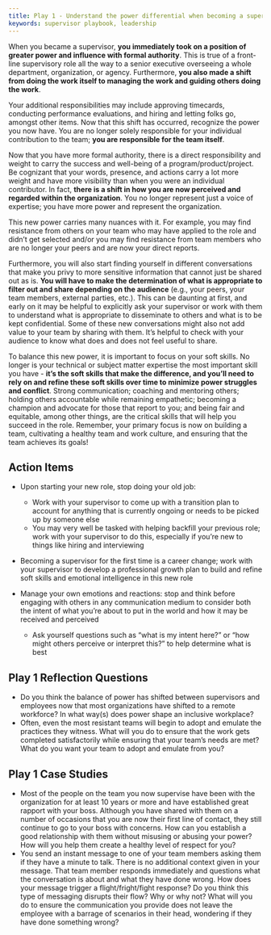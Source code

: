 ```yaml
---
title: Play 1 - Understand the power differential when becoming a supervisor
keywords: supervisor playbook, leadership
---
```


When you became a supervisor, **you immediately took on a position of greater
power and influence with formal authority**. This is true of a front-line
supervisory role all the way to a senior executive overseeing a whole
department, organization, or agency. Furthermore, **you also made a shift from
doing the work itself to managing the work and guiding others doing the work**.

Your additional responsibilities may include approving timecards, conducting
performance evaluations, and hiring and letting folks go, amongst other items.
Now that this shift has occurred, recognize the power you now have. You are no
longer solely responsible for your individual contribution to the team; **you
are responsible for the team itself**.

Now that you have more formal authority, there is a direct responsibility and
weight to carry the success and well-being of a program/product/project. Be
cognizant that your words, presence, and actions carry a lot more weight and
have more visibility than when you were an individual contributor. In fact,
**there is a shift in how you are now perceived and regarded within the
organization**. You no longer represent just a voice of expertise; you have more
power and represent the organization.

This new power carries many nuances with it. For example, you may find
resistance from others on your team who may have applied to the role and didn’t
get selected and/or you may find resistance from team members who are no longer
your peers and are now your direct reports.

Furthermore, you will also start finding yourself in different conversations
that make you privy to more sensitive information that cannot just be shared out
as is. **You will have to make the determination of what is appropriate to
filter out and share depending on the audience** (e.g., your peers, your team
members, external parties, etc.). This can be daunting at first, and early on it
may be helpful to explicitly ask your supervisor or work with them to understand
what is appropriate to disseminate to others and what is to be kept
confidential. Some of these new conversations might also not add value to your
team by sharing with them. It’s helpful to check with your audience to know what
does and does not feel useful to share.

To balance this new power, it is important to focus on your soft skills. No
longer is your technical or subject matter expertise the most important skill
you have - **it’s the soft skills that make the difference, and you’ll need to
rely on and refine these soft skills over time to minimize power struggles and
conflict**. Strong communication; coaching and mentoring others; holding others
accountable while remaining empathetic; becoming a champion and advocate for
those that report to you; and being fair and equitable, among other things, are
the critical skills that will help you succeed in the role. Remember, your
primary focus is now on building a team, cultivating a healthy team and work
culture, and ensuring that the team achieves its goals!

## Action Items

- Upon starting your new role, stop doing your old job:

  - Work with your supervisor to come up with a transition plan to account for
    anything that is currently ongoing or needs to be picked up by someone else
  - You may very well be tasked with helping backfill your previous role; work
    with your supervisor to do this, especially if you’re new to things like
    hiring and interviewing

- Becoming a supervisor for the first time is a career change; work with your
  supervisor to develop a professional growth plan to build and refine soft
  skills and emotional intelligence in this new role
- Manage your own emotions and reactions: stop and think before engaging with
  others in any communication medium to consider both the intent of what you’re
  about to put in the world and how it may be received and perceived
  - Ask yourself questions such as “what is my intent here?” or “how might
    others perceive or interpret this?” to help determine what is best

## Play 1 Reflection Questions

- Do you think the balance of power has shifted between supervisors and
  employees now that most organizations have shifted to a remote workforce? In
  what way(s) does power shape an inclusive workplace?
- Often, even the most resistant teams will begin to adopt and emulate the
  practices they witness. What will you do to ensure that the work gets
  completed satisfactorily while ensuring that your team’s needs are met? What
  do you want your team to adopt and emulate from you?

## Play 1 Case Studies

- Most of the people on the team you now supervise have been with the
  organization for at least 10 years or more and have established great rapport
  with your boss. Although you have shared with them on a number of occasions
  that you are now their first line of contact, they still continue to go to
  your boss with concerns. How can you establish a good relationship with them
  without misusing or abusing your power? How will you help them create a
  healthy level of respect for you?
- You send an instant message to one of your team members asking them if they
  have a minute to talk. There is no additional context given in your message.
  That team member responds immediately and questions what the conversation is
  about and what they have done wrong. How does your message trigger a
  flight/fright/fight response? Do you think this type of messaging disrupts
  their flow? Why or why not? What will you do to ensure the communication you
  provide does not leave the employee with a barrage of scenarios in their head,
  wondering if they have done something wrong?
